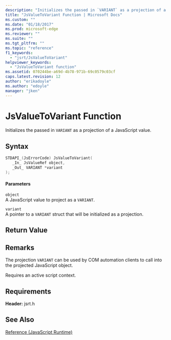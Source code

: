 ```yaml
---
description: "Initializes the passed in `VARIANT` as a projection of a JavaScript value."
title: "JsValueToVariant Function | Microsoft Docs"
ms.custom: ""
ms.date: "01/18/2017"
ms.prod: microsoft-edge
ms.reviewer: ""
ms.suite: ""
ms.tgt_pltfrm: ""
ms.topic: "reference"
f1_keywords: 
  - "jsrt/JsValueToVariant"
helpviewer_keywords: 
  - "JsValueToVariant function"
ms.assetid: 070244be-a69d-4b78-971b-69c0579c03cf
caps.latest.revision: 12
author: "erikadoyle"
ms.author: "edoyle"
manager: "jken"
---
```

# JsValueToVariant Function
Initializes the passed in `VARIANT` as a projection of a JavaScript value.  
  
## Syntax  
  
```cpp  
STDAPI_(JsErrorCode) JsValueToVariant(  
   _In_ JsValueRef object,  
   _Out_ VARIANT *variant  
);  
```  
  
#### Parameters  
 `object`  
 A JavaScript value to project as a `VARIANT`.  
  
 `variant`  
 A pointer to a `VARIANT` struct that will be initialized as a projection.  
  
## Return Value  
  
## Remarks  
 The projection `VARIANT` can be used by COM automation clients to call into the projected JavaScript object.  
  
 Requires an active script context.  
  
## Requirements  
 **Header:** jsrt.h  
  
## See Also  
 [Reference (JavaScript Runtime)](../chakra-hosting/reference-javascript-runtime.md)